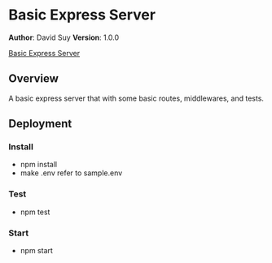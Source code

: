 # Basic Express Server

**Author**: David Suy
**Version**: 1.0.0

[Basic Express Server]('')

## Overview

A basic express server that with some basic routes, middlewares, and tests.

## Deployment

### Install

- npm install
- make .env refer to sample.env

### Test

- npm test

### Start

- npm start
